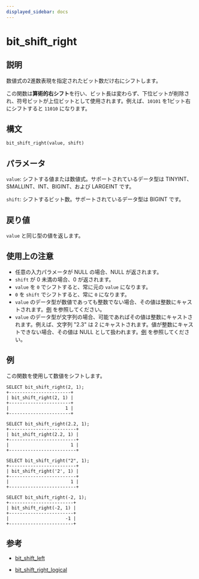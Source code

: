 ```yaml
---
displayed_sidebar: docs
---
```


# bit_shift_right

## 説明

数値式の2進数表現を指定されたビット数だけ右にシフトします。

この関数は**算術的右シフト**を行い、ビット長は変わらず、下位ビットが削除され、符号ビットが上位ビットとして使用されます。例えば、`10101` を1ビット右にシフトすると `11010` になります。

## 構文

```Haskell
bit_shift_right(value, shift)
```

## パラメータ

`value`: シフトする値または数値式。サポートされているデータ型は TINYINT、SMALLINT、INT、BIGINT、および LARGEINT です。

`shift`: シフトするビット数。サポートされているデータ型は BIGINT です。

## 戻り値

`value` と同じ型の値を返します。

## 使用上の注意

- 任意の入力パラメータが NULL の場合、NULL が返されます。
- `shift` が 0 未満の場合、0 が返されます。
- `value` を `0` でシフトすると、常に元の `value` になります。
- `0` を `shift` でシフトすると、常に `0` になります。
- `value` のデータ型が数値であっても整数でない場合、その値は整数にキャストされます。[例](#examples) を参照してください。
- `value` のデータ型が文字列の場合、可能であればその値は整数にキャストされます。例えば、文字列 "2.3" は 2 にキャストされます。値が整数にキャストできない場合、その値は NULL として扱われます。[例](#examples) を参照してください。

## 例

この関数を使用して数値をシフトします。

```Plain
SELECT bit_shift_right(2, 1);
+-----------------------+
| bit_shift_right(2, 1) |
+-----------------------+
|                     1 |
+-----------------------+

SELECT bit_shift_right(2.2, 1);
+-------------------------+
| bit_shift_right(2.2, 1) |
+-------------------------+
|                       1 |
+-------------------------+

SELECT bit_shift_right("2", 1);
+-------------------------+
| bit_shift_right('2', 1) |
+-------------------------+
|                       1 |
+-------------------------+

SELECT bit_shift_right(-2, 1);
+------------------------+
| bit_shift_right(-2, 1) |
+------------------------+
|                     -1 |
+------------------------+
```

## 参考

- [bit_shift_left](bit_shift_left.md)

- [bit_shift_right_logical](bit_shift_right_logical.md)